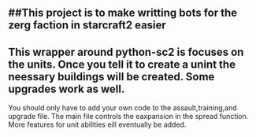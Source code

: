 ##This project is to make writting bots for the zerg faction in starcraft2 easier
--------------------
This wrapper around python-sc2 is focuses on the units. Once you tell it to create a unint the neessary buildings will be created. Some upgrades work as well.
--------------------
You should only have to add your own code to the assault,training,and upgrade file. The main file controls the eaxpansion in the spread function. More features for unit abilities eill eventually be added.

